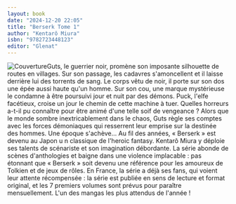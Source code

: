```yaml
---
layout: book
date: "2024-12-20 22:05"
title: "Berserk Tome 1"
author: "Kentarô Miura"
isbn: "9782723448123"
editor: "Glenat"
---
```

![Couverture](/img/9782723448123.jpeg)Guts, le guerrier noir, promène son imposante silhouette de routes en villages. Sur son passage, les cadavres s'amoncellent et il laisse derrière lui des torrents de sang. Le corps vêtu de noir, il porte sur son dos une épée aussi haute qu'un homme. Sur son cou, une marque mystérieuse le condamne à être poursuivi jour et nuit par des démons. Puck, l'elfe facétieux, croise un jour le chemin de cette machine à tuer. Quelles horreurs a-t-il pu connaître pour être animé d'une telle soif de vengeance ? Alors que le monde sombre inextricablement dans le chaos, Guts règle ses comptes avec les forces démoniaques qui resserrent leur emprise sur la destinée des hommes. Une époque s'achève... Au fil des années, « Berserk » est devenu au Japon u n classique de l'heroic fantasy. Kentarô Miura y déploie ses talents de scénariste et son imagination débordante. La série abonde de scènes d'anthologies et baigne dans une violence implacable : pas étonnant que « Berserk » soit devenu une référence pour les amoureux de Tolkien et de jeux de rôles. En France, la série a déjà ses fans, qui voient leur attente récompensée : la série est publiée en sens de lecture et format original, et les 7 premiers volumes sont prévus pour paraître mensuellement. L'un des mangas les plus attendus de l'année !
